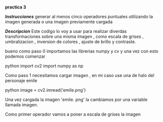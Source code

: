 **practica 3**

***Instrucciones***
generar al menos cinco operadores puntuales utilizando la imagen generada o una imagen previamente cargada

***Descripcion***
Este codigo lo voy a usar para realizar diverdas transformaciones sobre una misma imagen , como escala de grises , umbralizacion  , inversion de colores , ajuste de brillo y contraste.

bueno como paso 0 importamos las librerias numpy y cv y una vez con esto podemos comenzar

python
import cv2
import numpy as np

Como paso 1 necesitamos cargar imagen , en mi caso use una de halo del personaje emile

python 
image = cv2.imread('emile.png')

Una vez cargada la imagen 'emile. png' la cambiamos por una variable llamada imagen.

Como primer operador vamos a poner a escala de grises la imagen
